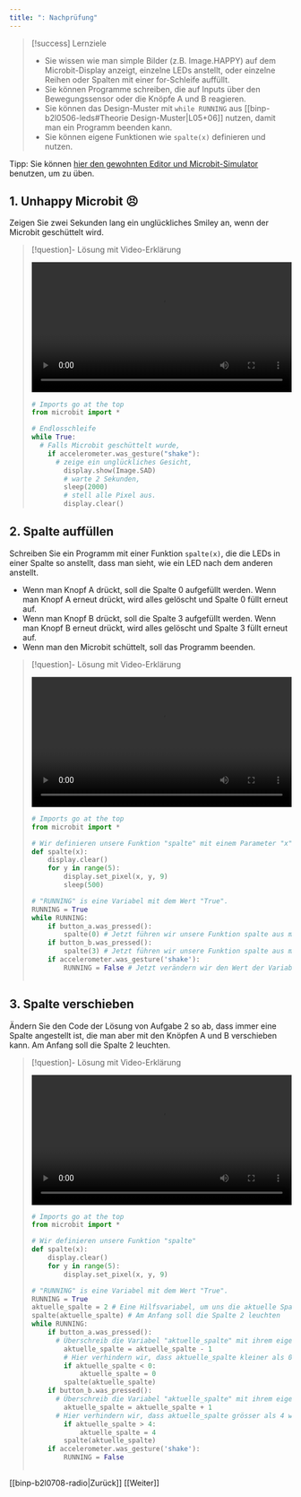 ```yaml
---
title: ": Nachprüfung"
---
```

> [!success] Lernziele
> 
> - Sie wissen wie man simple Bilder (z.B. Image.HAPPY) auf dem Microbit-Display anzeigt, einzelne LEDs anstellt, oder einzelne Reihen oder Spalten mit einer for-Schleife auffüllt.
> - Sie können Programme schreiben, die auf Inputs über den Bewegungssensor oder die Knöpfe A und B reagieren.
> - Sie können das Design-Muster mit `while RUNNING` aus [[binp-b2l0506-leds#Theorie Design-Muster|L05+06]] nutzen, damit man ein Programm beenden kann.
> - Sie können eigene Funktionen wie `spalte(x)` definieren und nutzen.

Tipp: Sie können [hier den gewohnten Editor und Microbit-Simulator](https://python.microbit.org/v/3/reference) benutzen, um zu üben.
## 1. Unhappy Microbit 😣

Zeigen Sie zwei Sekunden lang ein unglückliches Smiley an, wenn der Microbit geschüttelt wird.

> [!question]- Lösung mit Video-Erklärung
> 
> <video controls width="100%"><source src="https://v.nostr.build/5OQr.mp4" type="video/mp4" /></video>
> 
> ```python
> # Imports go at the top
> from microbit import *
> 
> # Endlosschleife
> while True:
> 	# Falls Microbit geschüttelt wurde,
>     if accelerometer.was_gesture("shake"):
> 		# zeige ein unglückliches Gesicht,
>         display.show(Image.SAD)
>         # warte 2 Sekunden,
>         sleep(2000)
>         # stell alle Pixel aus.
>         display.clear()
> ```

## 2. Spalte auffüllen

Schreiben Sie ein Programm mit einer Funktion `spalte(x)`, die die LEDs in einer Spalte so anstellt, dass man sieht, wie ein LED nach dem anderen anstellt.
- Wenn man Knopf A drückt, soll die Spalte 0 aufgefüllt werden. Wenn man Knopf A erneut drückt, wird alles gelöscht und Spalte 0 füllt erneut auf.
- Wenn man Knopf B drückt, soll die Spalte 3 aufgefüllt werden. Wenn man Knopf B erneut drückt, wird alles gelöscht und Spalte 3 füllt erneut auf.
- Wenn man den Microbit schüttelt, soll das Programm beenden.

> [!question]- Lösung mit Video-Erklärung
> 
> <video controls width="100%"><source src="https://v.nostr.build/Ryaq.mp4" type="video/mp4" /></video>
> 
> ```python
> # Imports go at the top
> from microbit import *
> 
> # Wir definieren unsere Funktion "spalte" mit einem Parameter "x" für die X-Koordinate der Spalte.
> def spalte(x):
>     display.clear()
>     for y in range(5):
>         display.set_pixel(x, y, 9)
>         sleep(500)
> 
> # "RUNNING" is eine Variabel mit dem Wert "True".
> RUNNING = True
> while RUNNING:
>     if button_a.was_pressed():
>         spalte(0) # Jetzt führen wir unsere Funktion spalte aus mit dem Argument 0. Das heisst, die X-Koordinate "x" soll 0 sein.
>     if button_b.was_pressed():
>         spalte(3) # Jetzt führen wir unsere Funktion spalte aus mit dem Argument 3. Das heisst, die X-Koordinate "x" soll 3 sein.
>     if accelerometer.was_gesture('shake'):
>         RUNNING = False # Jetzt verändern wir den Wert der Variabel "RUNNING"
>     
> 
> ```

## 3. Spalte verschieben

Ändern Sie den Code der Lösung von Aufgabe 2 so ab, dass immer eine Spalte angestellt ist, die man aber mit den Knöpfen A und B verschieben kann. Am Anfang soll die Spalte 2 leuchten.

> [!question]- Lösung mit Video-Erklärung
> 
> <video controls width="100%"><source src="https://v.nostr.build/xwyz.mp4" type="video/mp4" /></video>
> 
> ```python
> # Imports go at the top
> from microbit import *
> 
> # Wir definieren unsere Funktion "spalte"
> def spalte(x):
>     display.clear()
>     for y in range(5):
>         display.set_pixel(x, y, 9)
> 
> # "RUNNING" is eine Variabel mit dem Wert "True".
> RUNNING = True
> aktuelle_spalte = 2 # Eine Hilfsvariabel, um uns die aktuelle Spalte zu merken
> spalte(aktuelle_spalte) # Am Anfang soll die Spalte 2 leuchten
> while RUNNING:
>     if button_a.was_pressed():
> 	    # Überschreib die Variabel "aktuelle_spalte" mit ihrem eigenen Wert - 1
>         aktuelle_spalte = aktuelle_spalte - 1
>         # Hier verhindern wir, dass aktuelle_spalte kleiner als 0 werden kann.
>         if aktuelle_spalte < 0:
>             aktuelle_spalte = 0
>         spalte(aktuelle_spalte) 
>     if button_b.was_pressed():
> 	    # Überschreib die Variabel "aktuelle_spalte" mit ihrem eigenen Wert + 1
>         aktuelle_spalte = aktuelle_spalte + 1
> 	    # Hier verhindern wir, dass aktuelle_spalte grösser als 4 werden kann.
>         if aktuelle_spalte > 4:
>             aktuelle_spalte = 4
>         spalte(aktuelle_spalte) 
>     if accelerometer.was_gesture('shake'):
>         RUNNING = False
>    
> ```

[[binp-b2l0708-radio|Zurück]]
[[Weiter]]